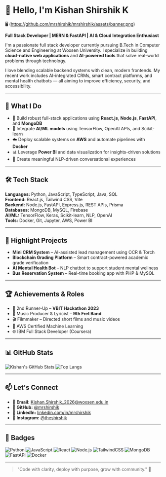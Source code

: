 # 👋 Hello, I'm Kishan Shirshik K

🖥️ (https://github.com/mrshirshik/mrshirshik/assets/banner.png)

**Full Stack Developer | MERN & FastAPI | AI & Cloud Integration Enthusiast**

I'm a passionate full stack developer currently pursuing B.Tech in Computer Science and Engineering at Woxsen University. I specialize in building **cloud-native web applications** and **AI-powered tools** that solve real-world problems through technology.

I love blending scalable backend systems with clean, modern frontends. My recent work includes AI-integrated CRMs, smart contract platforms, and mental health chatbots — all aiming to improve efficiency, security, and accessibility.

---

## 💼 What I Do

- 🔗 Build robust full-stack applications using **React.js**, **Node.js**, **FastAPI**, and **MongoDB**
- 🤖 Integrate **AI/ML models** using TensorFlow, OpenAI APIs, and Scikit-learn
- ☁️ Deploy scalable systems on **AWS** and automate pipelines with **Docker**
- 📊 Leverage **Power BI** and data visualization for insights-driven solutions
- 💬 Create meaningful NLP-driven conversational experiences

---

## 🛠️ Tech Stack

**Languages:** Python, JavaScript, TypeScript, Java, SQL  
**Frontend:** React.js, Tailwind CSS, Vite  
**Backend:** Node.js, FastAPI, Express.js, REST APIs, Prisma  
**Databases:** MongoDB, MySQL, Firebase  
**AI/ML:** TensorFlow, Keras, Scikit-learn, NLP, OpenAI  
**Tools:** Docker, Git, Jupyter, AWS, Power BI

---

## 🚀 Highlight Projects

- **Mini CRM System** – AI-assisted lead management using OCR & Torch  
- **Blockchain Grading Platform** – Smart contract-powered academic grade verification  
- **AI Mental Health Bot** – NLP chatbot to support student mental wellness  
- **Bus Reservation System** – Real-time booking app with PHP & MySQL  

---

## 🏆 Achievements & Roles

- 🥉 2nd Runner-Up – **VBIT Hackathon 2023**  
- 🎸 Music Producer & Lyricist – **9th Fret Band**  
- 🎬 Filmmaker – Directed short films and music videos  
- 🧠 AWS Certified Machine Learning  
- 🌐 IBM Full Stack Developer (Coursera)

---

## 📊 GitHub Stats

![Kishan's GitHub Stats](https://github-readme-stats.vercel.app/api?username=mrshirshik&show_icons=true&theme=radical)
![Top Langs](https://github-readme-stats.vercel.app/api/top-langs/?username=mrshirshik&layout=compact&theme=radical)

---

## 📫 Let's Connect

- 📧 **Email:** Kishan.Shirshik_2026@woxsen.edu.in  
- 🔗 **GitHub:** [@mrshirshik](https://github.com/mrshirshik)  
- 💼 **LinkedIn:** [linkedin.com/in/mrshirshik](https://linkedin.com/in/mrshirshik)  
- 📸 **Instagram:** [@theshirshik](https://www.instagram.com/theshirshik)

---

## 🧠 Badges

![Python](https://img.shields.io/badge/-Python-3776AB?style=flat&logo=python&logoColor=white)
![JavaScript](https://img.shields.io/badge/-JavaScript-F7DF1E?style=flat&logo=javascript&logoColor=black)
![React](https://img.shields.io/badge/-React-20232A?style=flat&logo=react&logoColor=61DAFB)
![Node.js](https://img.shields.io/badge/-Node.js-339933?style=flat&logo=node.js&logoColor=white)
![TailwindCSS](https://img.shields.io/badge/-TailwindCSS-06B6D4?style=flat&logo=tailwindcss&logoColor=white)
![MongoDB](https://img.shields.io/badge/-MongoDB-47A248?style=flat&logo=mongodb&logoColor=white)
![FastAPI](https://img.shields.io/badge/-FastAPI-009688?style=flat&logo=fastapi&logoColor=white)
![Docker](https://img.shields.io/badge/-Docker-2496ED?style=flat&logo=docker&logoColor=white)

---

> "Code with clarity, deploy with purpose, grow with community." 🚀
